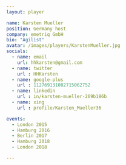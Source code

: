 ```yaml
---
layout: player

name: Karsten Mueller
position: Germany host
company: emetriq GmbH
bio: "Agilist"
avatar: /images/players/KarstenMueller.jpg
socials:
  - name: email
    url: hhkarsten@gmail.com
  - name: twitter
    url : HHKarsten
  - name: google-plus
    url : 112769131082715062752
  - name: linkedin
    url : in/karsten-mueller-269b186b 
  - name: xing
    url : profile/Karsten_Mueller36

events:
  - London 2015
  - Hamburg 2016
  - Berlin 2017
  - Hamburg 2018
  - London 2018

---
```


